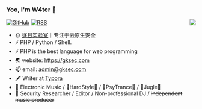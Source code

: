 ### Yoo, I'm W4ter 👋
<img align="right" src="https://github-readme-stats.vercel.app/api?username=waterrr&show_icons=true&icon_color=CE1D2D&text_color=718096&bg_color=ffffff&hide_title=true" />

[![GitHub](https://img.shields.io/badge/dynamic/json?logo=github&label=GitHub&labelColor=495867&color=495867&query=%24.data.totalSubs&url=https%3A%2F%2Fapi.spencerwoo.com%2Fsubstats%2F%3Fsource%3Dgithub%26queryKey%3Dwaterrr&style=flat-square)](https://github.com/waterrr)
[![RSS](https://img.shields.io/badge/dynamic/json?logo=rss&logoColor=white&label=RSS&labelColor=95B8D1&color=95B8D1&query=%24.data.totalSubs&url=https%3A%2F%2Fapi.spencerwoo.com%2Fsubstats%2F%3Fsource%3Dfeedly%257Cinoreader%257CfeedsPub%26queryKey%3Dhttps://gksec.com/feed/rss/&style=flat-square)](https://gksec.com/)


- 🌞 [逐日实验室](https://github.com/ZhuriLab)｜专注于云原生安全
- ⚡ PHP / Python / Shell.
- ⚡ PHP is the best language for web programming
- 🌏 website: https://gksec.com
- 📫 email: admin@gksec.com
- 🖋 Writer at [Typora](https://Typora.io/)
- 🎵 Electronic Music / 👊HardStyle👊 / 🍄PsyTrance🍄 / 🌲Jugle🌲
- 💼 Security Researcher / Editor / Non-professional DJ / <s>Independent music producer</s>



<!--
**waterrr/waterrr** is a ✨ _special_ ✨ repository because its `README.md` (this file) appears on your GitHub profile.

Here are some ideas to get you started:
- 🍻 Junior at 🇨🇳 [CSUFT](https://swxy.csuft.edu.cn/), _BSc in Computer Science_
- 🔭 I’m currently working on ...
- 🌱 I’m currently learning ...
- 👯 I’m looking to collaborate on ...
- 🤔 I’m looking for help with ...
- 💬 Ask me about ...
- 📫 How to reach me: ...
- 😄 Pronouns: ...
- ⚡ Fun fact: ...
-->
